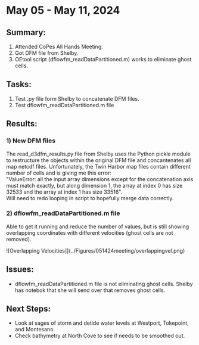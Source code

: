 # May 05 - May 11, 2024

## Summary:
1) Attended CoPes All Hands Meeting.<br>
2) Got DFM file from Shelby.<br>
3) OEtool script (dflowfm_readDataPartitioned.m) works to eliminate ghost cells.<br> 

## Tasks:
1) Test .py file form Shelby to concatenate DFM files.
2) Test dflowfm_readDataPartitioned.m file

## Results:
### 1) New DFM files
The read_d3dfm_results.py file from Shelby uses the Python pickle module to restructure the objects within the original DFM file and concantenates all map netcdf files. Unfortunately, the Twin Harbor map files contain different number of cells and is giving me this error:<br>
"ValueError: all the input array dimensions except for the concatenation axis must match exactly, but along dimension 1, the array at index 0 has size 32533 and the array at index 1 has size 33516". <br>Will need to redo looping in script to hopefully merge data correctly.

### 2) dflowfm_readDataPartitioned.m file
Able to get it running and reduce the number of values, but is still showing overlapping coordinates with different velocities (ghost cells are not removed).

![Overlapping Velocities]](../Figures/051424meeting/overlappingvel.png)

## Issues:
- dflowfm_readDataPartitioned.m file is not eliminating ghost cells. Shelby has notebok that she will send over that removes ghost cells.

## Next Steps:
- Look at sages of storm and detide water levels at Westport, Tokepoint, and Montesano.
- Check bathymetry at North Cove to see if needs to be smoothed out.


